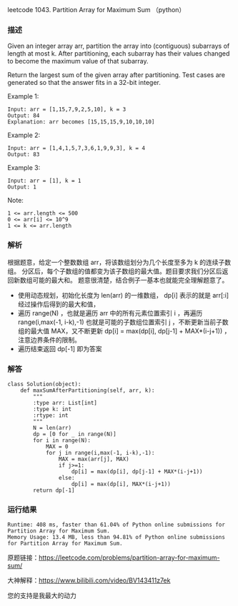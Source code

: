 leetcode 1043. Partition Array for Maximum Sum （python）

### 描述


Given an integer array arr, partition the array into (contiguous) subarrays of length at most k. After partitioning, each subarray has their values changed to become the maximum value of that subarray.

Return the largest sum of the given array after partitioning. Test cases are generated so that the answer fits in a 32-bit integer.




Example 1:

	Input: arr = [1,15,7,9,2,5,10], k = 3
	Output: 84
	Explanation: arr becomes [15,15,15,9,10,10,10]

	
Example 2:

	Input: arr = [1,4,1,5,7,3,6,1,9,9,3], k = 4
	Output: 83


Example 3:


	Input: arr = [1], k = 1
	Output: 1



Note:

	1 <= arr.length <= 500
	0 <= arr[i] <= 10^9
	1 <= k <= arr.length


### 解析


根据题意，给定一个整数数组 arr，将该数组划分为几个长度至多为 k 的连续子数组。 分区后，每个子数组的值都变为该子数组的最大值。题目要求我们分区后返回新数组可能的最大和。 题意很清楚，结合例子一基本也就能完全理解题意了。

* 使用动态规划，初始化长度为 len(arr) 的一维数组， dp[i]  表示的就是 arr[:i] 经过操作后得到的最大和值，
* 遍历 range(N) ，也就是遍历 arr 中的所有元素位置索引 i ，再遍历 range(i,max(-1, i-k),-1) 也就是可能的子数组位置索引 j ，不断更新当前子数组的最大值 MAX，又不断更新 dp[i] = max(dp[i], dp[j-1] + MAX*(i-j+1)) ，注意边界条件的限制。
* 遍历结束返回 dp[-1] 即为答案

### 解答
				
	class Solution(object):
	    def maxSumAfterPartitioning(self, arr, k):
	        """
	        :type arr: List[int]
	        :type k: int
	        :rtype: int
	        """
	        N = len(arr)
	        dp = [0 for _ in range(N)] 
	        for i in range(N):
	            MAX = 0
	            for j in range(i,max(-1, i-k),-1):
	                MAX = max(arr[j], MAX)
	                if j>=1:
	                    dp[i] = max(dp[i], dp[j-1] + MAX*(i-j+1))
	                else:
	                    dp[i] = max(dp[i], MAX*(i-j+1))
	        return dp[-1]
	                 
### 运行结果

	Runtime: 408 ms, faster than 61.04% of Python online submissions for Partition Array for Maximum Sum.
	Memory Usage: 13.4 MB, less than 94.81% of Python online submissions for Partition Array for Maximum Sum.



原题链接：https://leetcode.com/problems/partition-array-for-maximum-sum/

大神解释：https://www.bilibili.com/video/BV143411z7ek


您的支持是我最大的动力
